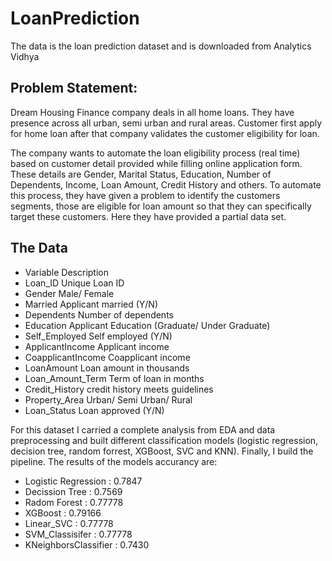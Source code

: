 # LoanPrediction
The data is the loan prediction dataset and is downloaded from Analytics Vidhya


## Problem Statement:
Dream Housing Finance company deals in all home loans. They have presence across all urban, semi urban and rural areas. Customer first apply for home loan after that company validates the customer eligibility for loan.

The company wants to automate the loan eligibility process (real time) based on customer detail provided while filling online application form. These details are Gender, Marital Status, Education, Number of Dependents, Income, Loan Amount, Credit History and others. To automate this process, they have given a problem to identify the customers segments, those are eligible for loan amount so that they can specifically target these customers. Here they have provided a partial data set.

## The Data
- Variable	Description
- Loan_ID	Unique Loan ID
- Gender	Male/ Female
- Married	Applicant married (Y/N)
- Dependents	Number of dependents
- Education	Applicant Education (Graduate/ Under Graduate)
- Self_Employed	Self employed (Y/N)
- ApplicantIncome	Applicant income
- CoapplicantIncome	Coapplicant income
- LoanAmount	Loan amount in thousands
- Loan_Amount_Term	Term of loan in months
- Credit_History	credit history meets guidelines
- Property_Area	Urban/ Semi Urban/ Rural
- Loan_Status	Loan approved (Y/N)

For this dataset I carried a complete analysis from EDA and data preprocessing and built different classification models (logistic regression, decision tree,
random forrest, XGBoost, SVC and  KNN). Finally, I build the pipeline.
The results of the models accurancy are:


- Logistic Regression : 0.7847
- Decission Tree : 0.7569
- Radom Forest : 0.77778
- XGBoost : 0.79166
- Linear_SVC : 0.77778
- SVM_Classisifer : 0.77778
- KNeighborsClassifier : 0.7430
